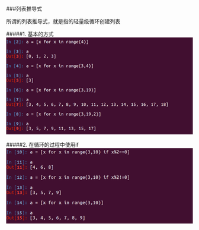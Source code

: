 ###列表推导式

所谓的列表推导式，就是指的轻量级循环创建列表

#####1. 基本的方式
![](/assets/5.3-01.png)

#####2. 在循环的过程中使用if
![](/assets/5.3-02.png)




